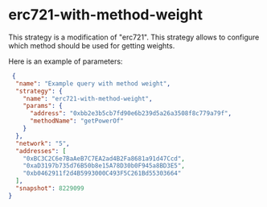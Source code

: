 # erc721-with-method-weight

This strategy is a modification of "erc721".
This strategy allows to configure which method should be used for getting weights.

Here is an example of parameters:

```json
 {
  "name": "Example query with method weight",
  "strategy": {
    "name": "erc721-with-method-weight",
    "params": {
      "address": "0xbb2e3b5cb7fd90e6b239d5a26a3508f8c779a79f",
      "methodName": "getPowerOf"
    }
  },
  "network": "5",
  "addresses": [
    "0xBC3C2C6e7BaAeB7C7EA2ad4B2Fa8681a91d47Ccd",
    "0xaD3197b735d76B50b8e15A78D30b0F945a8BD3E5",
    "0xb0462911f2d4B5993000C493F5C261Bd55303664"
  ],
  "snapshot": 8229099
}
```
